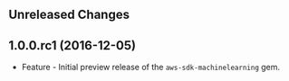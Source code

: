 Unreleased Changes
------------------

1.0.0.rc1 (2016-12-05)
------------------

* Feature - Initial preview release of the `aws-sdk-machinelearning` gem.

